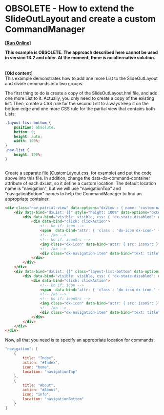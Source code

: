# OBSOLETE - How to extend the SlideOutLayout and create a custom CommandManager
<!-- run online -->
**[[Run Online]](https://codecentral.devexpress.com/e4512)**
<!-- run online end -->


<p><strong>This example is OBSOLETE. The approach described here cannot be used in version 13.2 and older. At the moment, there is no alternative solution. <br /><br /><br />[Old content]</strong><br />This example demonstrates how to add one more List to the SlideOutLayout and divide commands into two groups.</p>
<p>The first thing to do is create a copy of the SlideOutLayout.hml file, and add one more List to it. Actually, you only need to create a copy of the existing list. Then, create a CSS rule for the second List to always keep it on the bottom edge and one more CSS rule for the partial view that contains both Lists:</p>


```css
.layout-list-bottom {
    position: absolute;
    bottom: 0;
    height: auto;
    width: 100%;
}
.nav-list {
    height: 100%;
}



```


<p>Create a separate file (CustomLayout.css, for example) and put the code above into this file. In addition, change the data-dx-command-container attribute of each dxList, so it define a custom location. The default location name is "navigation", but we will use "navigationTop" and "navigationBottom" names to help the CommandManager to find an appropriate container.</p>


```html
<div class="nav-patrial-view" data-options="dxView : { name: 'custom-nav-list' } " >
    <div data-bind="dxList: {}" style="height: 100%" data-options="dxCommandContainer : { locations: [{'name':'navigationTop'}] } " >
        <div data-bind="visible: visible, css: { 'dx-state-disabled': disabled }" data-options="dxTemplate : { name: 'item' } " >
            <div data-bind="click: clickAction">
                <!-- ko if: icon -->
                <span  data-bind="attr: { 'class': 'dx-icon dx-icon-' + icon }"></span>
                <!-- /ko -->
                <!-- ko if: iconSrc -->
                <img class="dx-icon" data-bind="attr: { src: iconSrc }" />
                <!-- /ko -->
                <div class="dx-navigation-item" data-bind="text: title"></div>
            </div>
        </div>
    </div>
    <div data-bind="dxList: {}" class="layout-list-bottom" data-options="dxCommandContainer : { locations: [{'name':'navigationBottom'}] } " >
        <div data-bind="visible: visible, css: { 'dx-state-disabled': disabled }" data-options="dxTemplate : { name: 'item' } " >
            <div data-bind="click: clickAction">
                <!-- ko if: icon -->
                <span  data-bind="attr: { 'class': 'dx-icon dx-icon-' + icon }"></span>
                <!-- /ko -->
                <!-- ko if: iconSrc -->
                <img class="dx-icon" data-bind="attr: { src: iconSrc }" />
                <!-- /ko -->
                <div class="dx-navigation-item" data-bind="text: title"></div>
            </div>
        </div>
    </div>
</div>


```


<p>Now, all that you need is to specify an appropriate location for commands:</p>


```js
"navigation": [
    {
        title: "Index",
        action: "#Index",
        icon: "home",
        location: "navigationTop"
    },
    {
        title: "About",
        action: "#About",
        icon: "info",
        location: "navigationBottom"
    }
]

```



<br/>


